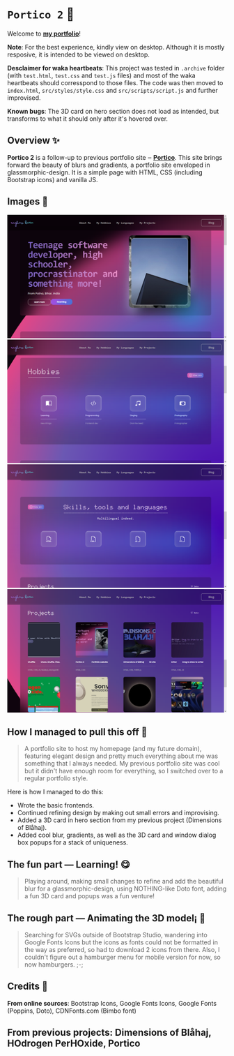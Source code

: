 # `Portico 2` 🦈
Welcome to [**my portfolio**](https://raghav-karn.github.io/)!

**Note**: For the best experience, kindly view on desktop. Although it is mostly resposive, it is intended to be viewed on desktop.

**Desclaimer for waka heartbeats**: This project was tested in `.archive` folder (with `test.html`, `test.css` and `test.js` files) and most of the waka heartbeats should corresspond to those files. The code was then moved to `index.html`, `src/styles/style.css` and `src/scripts/script.js` and further improvised.

**Known bugs**: The 3D card on hero section does not load as intended, but transforms to what it should only after it's hovered over.

## Overview ✨
**Portico 2** is a follow-up to previous portfolio site ‒ [**Portico**](https://raghav-karn.github.io/portico). This site brings forward the beauty of blurs and gradients, a portfolio site enveloped in glassmorphic-design. It is a simple page with HTML, CSS (including Bootstrap icons) and vanilla JS.

## Images 📸
![Preview](src/images/preview1.png)
![Preview](src/images/preview2.png)
![Preview](src/images/preview3.png)
![Preview](src/images/preview4.png)

## How I managed to pull this off 📃
> A portfolio site to host my homepage (and my future domain), featuring elegant design and pretty much everything about me was something that I always needed. My previous portfolio site was cool but it didn't have enough room for everything, so I switched over to a regular portfolio style. 

Here is how I managed to do this:
- Wrote the basic frontends.
- Continued refining design by making out small errors and improvising.
- Added a 3D card in hero section from my previous project (Dimensions of Blåhaj).
- Added cool blur, gradients, as well as the 3D card and window dialog box popups for a stack of uniqueness. 

## The fun part — Learning! 😋
> Playing around, making small changes to refine and add the beautiful blur for a glassmorphic-design, using NOTHING-like Doto font, adding a fun 3D card and popups was a fun venture!

## The rough part — Animating the 3D model¡ 🎊
> Searching for SVGs outside of Bootstrap Studio, wandering into Google Fonts Icons but the icons as fonts could not be formatted in the way as preferred, so had to download 2 icons from there. Also, I couldn't figure out a hamburger menu for mobile version for now, so now hamburgers. ;-;

## Credits 🤝
**From online sources**: Bootstrap Icons, Google Fonts Icons, Google Fonts (Poppins, Doto), CDNFonts.com (Bimbo font)

**From previous projects**: Dimensions of Blåhaj, HOdrogen PerHOxide, Portico
---
